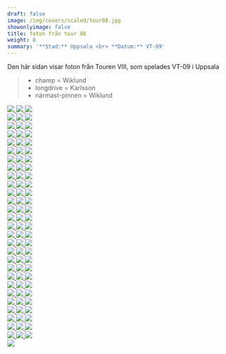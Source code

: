 ```yaml
---  
draft: false  
image: /img/covers/scaled/tour08.jpg  
showonlyimage: false  
title: foton från tour 08  
weight: 8  
summary: '**Stad:** Uppsala <br> **Datum:** VT-09'  
---
```


Den här sidan visar foton från Touren VIII, som spelades VT-09 i Uppsala

> -   champ = Wiklund  
> -   longdrive = Karlsson  
> -   närmast-pinnen = Wiklund

<div class="col-md-8"> <div class="row">  
<a href="/img/tour08/scaled/001.JPG" data-toggle="lightbox"         data-gallery="example-gallery" class="col-sm-4">
<img src="/img/tour08/thumbs/001.JPG" class="img-fluid"> </a>  
<a href="/img/tour08/scaled/002.JPG" data-toggle="lightbox"         data-gallery="example-gallery" class="col-sm-4">
<img src="/img/tour08/thumbs/002.JPG" class="img-fluid"> </a>  
<a href="/img/tour08/scaled/003.JPG" data-toggle="lightbox"         data-gallery="example-gallery" class="col-sm-4">
<img src="/img/tour08/thumbs/003.JPG" class="img-fluid"> </a> </div>
<div class="row">  
<a href="/img/tour08/scaled/004.JPG" data-toggle="lightbox"         data-gallery="example-gallery" class="col-sm-4">
<img src="/img/tour08/thumbs/004.JPG" class="img-fluid"> </a>  
<a href="/img/tour08/scaled/005.JPG" data-toggle="lightbox"         data-gallery="example-gallery" class="col-sm-4">
<img src="/img/tour08/thumbs/005.JPG" class="img-fluid"> </a>  
<a href="/img/tour08/scaled/006.JPG" data-toggle="lightbox"         data-gallery="example-gallery" class="col-sm-4">
<img src="/img/tour08/thumbs/006.JPG" class="img-fluid"> </a> </div>
<div class="row">  
<a href="/img/tour08/scaled/007.JPG" data-toggle="lightbox"         data-gallery="example-gallery" class="col-sm-4">
<img src="/img/tour08/thumbs/007.JPG" class="img-fluid"> </a>  
<a href="/img/tour08/scaled/008.JPG" data-toggle="lightbox"         data-gallery="example-gallery" class="col-sm-4">
<img src="/img/tour08/thumbs/008.JPG" class="img-fluid"> </a>  
<a href="/img/tour08/scaled/009.JPG" data-toggle="lightbox"         data-gallery="example-gallery" class="col-sm-4">
<img src="/img/tour08/thumbs/009.JPG" class="img-fluid"> </a> </div>
<div class="row">  
<a href="/img/tour08/scaled/010.JPG" data-toggle="lightbox"         data-gallery="example-gallery" class="col-sm-4">
<img src="/img/tour08/thumbs/010.JPG" class="img-fluid"> </a>  
<a href="/img/tour08/scaled/011.JPG" data-toggle="lightbox"         data-gallery="example-gallery" class="col-sm-4">
<img src="/img/tour08/thumbs/011.JPG" class="img-fluid"> </a>  
<a href="/img/tour08/scaled/012.JPG" data-toggle="lightbox"         data-gallery="example-gallery" class="col-sm-4">
<img src="/img/tour08/thumbs/012.JPG" class="img-fluid"> </a> </div>
<div class="row">  
<a href="/img/tour08/scaled/013.JPG" data-toggle="lightbox"         data-gallery="example-gallery" class="col-sm-4">
<img src="/img/tour08/thumbs/013.JPG" class="img-fluid"> </a>  
<a href="/img/tour08/scaled/014.JPG" data-toggle="lightbox"         data-gallery="example-gallery" class="col-sm-4">
<img src="/img/tour08/thumbs/014.JPG" class="img-fluid"> </a>  
<a href="/img/tour08/scaled/015.JPG" data-toggle="lightbox"         data-gallery="example-gallery" class="col-sm-4">
<img src="/img/tour08/thumbs/015.JPG" class="img-fluid"> </a> </div>
<div class="row">  
<a href="/img/tour08/scaled/016.JPG" data-toggle="lightbox"         data-gallery="example-gallery" class="col-sm-4">
<img src="/img/tour08/thumbs/016.JPG" class="img-fluid"> </a>  
<a href="/img/tour08/scaled/017.JPG" data-toggle="lightbox"         data-gallery="example-gallery" class="col-sm-4">
<img src="/img/tour08/thumbs/017.JPG" class="img-fluid"> </a>  
<a href="/img/tour08/scaled/018.JPG" data-toggle="lightbox"         data-gallery="example-gallery" class="col-sm-4">
<img src="/img/tour08/thumbs/018.JPG" class="img-fluid"> </a> </div>
<div class="row">  
<a href="/img/tour08/scaled/019.JPG" data-toggle="lightbox"         data-gallery="example-gallery" class="col-sm-4">
<img src="/img/tour08/thumbs/019.JPG" class="img-fluid"> </a>  
<a href="/img/tour08/scaled/020.JPG" data-toggle="lightbox"         data-gallery="example-gallery" class="col-sm-4">
<img src="/img/tour08/thumbs/020.JPG" class="img-fluid"> </a>  
<a href="/img/tour08/scaled/021.JPG" data-toggle="lightbox"         data-gallery="example-gallery" class="col-sm-4">
<img src="/img/tour08/thumbs/021.JPG" class="img-fluid"> </a> </div>
<div class="row">  
<a href="/img/tour08/scaled/022.JPG" data-toggle="lightbox"         data-gallery="example-gallery" class="col-sm-4">
<img src="/img/tour08/thumbs/022.JPG" class="img-fluid"> </a>  
<a href="/img/tour08/scaled/023.JPG" data-toggle="lightbox"         data-gallery="example-gallery" class="col-sm-4">
<img src="/img/tour08/thumbs/023.JPG" class="img-fluid"> </a>  
<a href="/img/tour08/scaled/024.JPG" data-toggle="lightbox"         data-gallery="example-gallery" class="col-sm-4">
<img src="/img/tour08/thumbs/024.JPG" class="img-fluid"> </a> </div>
<div class="row">  
<a href="/img/tour08/scaled/025.JPG" data-toggle="lightbox"         data-gallery="example-gallery" class="col-sm-4">
<img src="/img/tour08/thumbs/025.JPG" class="img-fluid"> </a>  
<a href="/img/tour08/scaled/026.JPG" data-toggle="lightbox"         data-gallery="example-gallery" class="col-sm-4">
<img src="/img/tour08/thumbs/026.JPG" class="img-fluid"> </a>  
<a href="/img/tour08/scaled/027.JPG" data-toggle="lightbox"         data-gallery="example-gallery" class="col-sm-4">
<img src="/img/tour08/thumbs/027.JPG" class="img-fluid"> </a> </div>
<div class="row">  
<a href="/img/tour08/scaled/028.JPG" data-toggle="lightbox"         data-gallery="example-gallery" class="col-sm-4">
<img src="/img/tour08/thumbs/028.JPG" class="img-fluid"> </a>  
<a href="/img/tour08/scaled/029.JPG" data-toggle="lightbox"         data-gallery="example-gallery" class="col-sm-4">
<img src="/img/tour08/thumbs/029.JPG" class="img-fluid"> </a>  
<a href="/img/tour08/scaled/030.JPG" data-toggle="lightbox"         data-gallery="example-gallery" class="col-sm-4">
<img src="/img/tour08/thumbs/030.JPG" class="img-fluid"> </a> </div>
<div class="row">  
<a href="/img/tour08/scaled/031.JPG" data-toggle="lightbox"         data-gallery="example-gallery" class="col-sm-4">
<img src="/img/tour08/thumbs/031.JPG" class="img-fluid"> </a>  
<a href="/img/tour08/scaled/032.JPG" data-toggle="lightbox"         data-gallery="example-gallery" class="col-sm-4">
<img src="/img/tour08/thumbs/032.JPG" class="img-fluid"> </a>  
<a href="/img/tour08/scaled/033.JPG" data-toggle="lightbox"         data-gallery="example-gallery" class="col-sm-4">
<img src="/img/tour08/thumbs/033.JPG" class="img-fluid"> </a> </div>
<div class="row">  
<a href="/img/tour08/scaled/034.JPG" data-toggle="lightbox"         data-gallery="example-gallery" class="col-sm-4">
<img src="/img/tour08/thumbs/034.JPG" class="img-fluid"> </a>  
<a href="/img/tour08/scaled/035.JPG" data-toggle="lightbox"         data-gallery="example-gallery" class="col-sm-4">
<img src="/img/tour08/thumbs/035.JPG" class="img-fluid"> </a>  
<a href="/img/tour08/scaled/036.JPG" data-toggle="lightbox"         data-gallery="example-gallery" class="col-sm-4">
<img src="/img/tour08/thumbs/036.JPG" class="img-fluid"> </a> </div>
<div class="row">  
<a href="/img/tour08/scaled/037.JPG" data-toggle="lightbox"         data-gallery="example-gallery" class="col-sm-4">
<img src="/img/tour08/thumbs/037.JPG" class="img-fluid"> </a>  
<a href="/img/tour08/scaled/038.JPG" data-toggle="lightbox"         data-gallery="example-gallery" class="col-sm-4">
<img src="/img/tour08/thumbs/038.JPG" class="img-fluid"> </a>  
<a href="/img/tour08/scaled/039.JPG" data-toggle="lightbox"         data-gallery="example-gallery" class="col-sm-4">
<img src="/img/tour08/thumbs/039.JPG" class="img-fluid"> </a> </div>
<div class="row">  
<a href="/img/tour08/scaled/040.JPG" data-toggle="lightbox"         data-gallery="example-gallery" class="col-sm-4">
<img src="/img/tour08/thumbs/040.JPG" class="img-fluid"> </a>  
<a href="/img/tour08/scaled/041.JPG" data-toggle="lightbox"         data-gallery="example-gallery" class="col-sm-4">
<img src="/img/tour08/thumbs/041.JPG" class="img-fluid"> </a>  
<a href="/img/tour08/scaled/042.JPG" data-toggle="lightbox"         data-gallery="example-gallery" class="col-sm-4">
<img src="/img/tour08/thumbs/042.JPG" class="img-fluid"> </a> </div>
<div class="row">  
<a href="/img/tour08/scaled/043.JPG" data-toggle="lightbox"         data-gallery="example-gallery" class="col-sm-4">
<img src="/img/tour08/thumbs/043.JPG" class="img-fluid"> </a>  
<a href="/img/tour08/scaled/044.JPG" data-toggle="lightbox"         data-gallery="example-gallery" class="col-sm-4">
<img src="/img/tour08/thumbs/044.JPG" class="img-fluid"> </a>  
<a href="/img/tour08/scaled/045.JPG" data-toggle="lightbox"         data-gallery="example-gallery" class="col-sm-4">
<img src="/img/tour08/thumbs/045.JPG" class="img-fluid"> </a> </div>
<div class="row">  
<a href="/img/tour08/scaled/046.JPG" data-toggle="lightbox"         data-gallery="example-gallery" class="col-sm-4">
<img src="/img/tour08/thumbs/046.JPG" class="img-fluid"> </a>  
<a href="/img/tour08/scaled/047.JPG" data-toggle="lightbox"         data-gallery="example-gallery" class="col-sm-4">
<img src="/img/tour08/thumbs/047.JPG" class="img-fluid"> </a>  
<a href="/img/tour08/scaled/048.JPG" data-toggle="lightbox"         data-gallery="example-gallery" class="col-sm-4">
<img src="/img/tour08/thumbs/048.JPG" class="img-fluid"> </a> </div>
<div class="row">  
<a href="/img/tour08/scaled/049.JPG" data-toggle="lightbox"         data-gallery="example-gallery" class="col-sm-4">
<img src="/img/tour08/thumbs/049.JPG" class="img-fluid"> </a>  
<a href="/img/tour08/scaled/050.JPG" data-toggle="lightbox"         data-gallery="example-gallery" class="col-sm-4">
<img src="/img/tour08/thumbs/050.JPG" class="img-fluid"> </a>  
<a href="/img/tour08/scaled/051.JPG" data-toggle="lightbox"         data-gallery="example-gallery" class="col-sm-4">
<img src="/img/tour08/thumbs/051.JPG" class="img-fluid"> </a> </div>
<div class="row">  
<a href="/img/tour08/scaled/052.JPG" data-toggle="lightbox"         data-gallery="example-gallery" class="col-sm-4">
<img src="/img/tour08/thumbs/052.JPG" class="img-fluid"> </a>  
<a href="/img/tour08/scaled/053.JPG" data-toggle="lightbox"         data-gallery="example-gallery" class="col-sm-4">
<img src="/img/tour08/thumbs/053.JPG" class="img-fluid"> </a>  
<a href="/img/tour08/scaled/054.JPG" data-toggle="lightbox"         data-gallery="example-gallery" class="col-sm-4">
<img src="/img/tour08/thumbs/054.JPG" class="img-fluid"> </a> </div>
<div class="row">  
<a href="/img/tour08/scaled/055.JPG" data-toggle="lightbox"         data-gallery="example-gallery" class="col-sm-4">
<img src="/img/tour08/thumbs/055.JPG" class="img-fluid"> </a>  
<a href="/img/tour08/scaled/056.JPG" data-toggle="lightbox"         data-gallery="example-gallery" class="col-sm-4">
<img src="/img/tour08/thumbs/056.JPG" class="img-fluid"> </a>  
<a href="/img/tour08/scaled/057.JPG" data-toggle="lightbox"         data-gallery="example-gallery" class="col-sm-4">
<img src="/img/tour08/thumbs/057.JPG" class="img-fluid"> </a> </div>
<div class="row">  
<a href="/img/tour08/scaled/058.JPG" data-toggle="lightbox"         data-gallery="example-gallery" class="col-sm-4">
<img src="/img/tour08/thumbs/058.JPG" class="img-fluid"> </a>  
<a href="/img/tour08/scaled/059.JPG" data-toggle="lightbox"         data-gallery="example-gallery" class="col-sm-4">
<img src="/img/tour08/thumbs/059.JPG" class="img-fluid"> </a>  
<a href="/img/tour08/scaled/060.JPG" data-toggle="lightbox"         data-gallery="example-gallery" class="col-sm-4">
<img src="/img/tour08/thumbs/060.JPG" class="img-fluid"> </a> </div>
<div class="row">  
<a href="/img/tour08/scaled/061.JPG" data-toggle="lightbox"         data-gallery="example-gallery" class="col-sm-4">
<img src="/img/tour08/thumbs/061.JPG" class="img-fluid"> </a>  
<a href="/img/tour08/scaled/062.JPG" data-toggle="lightbox"         data-gallery="example-gallery" class="col-sm-4">
<img src="/img/tour08/thumbs/062.JPG" class="img-fluid"> </a>  
<a href="/img/tour08/scaled/063.JPG" data-toggle="lightbox"         data-gallery="example-gallery" class="col-sm-4">
<img src="/img/tour08/thumbs/063.JPG" class="img-fluid"> </a> </div>
<div class="row">  
<a href="/img/tour08/scaled/064.JPG" data-toggle="lightbox"         data-gallery="example-gallery" class="col-sm-4">
<img src="/img/tour08/thumbs/064.JPG" class="img-fluid"> </a>  
<a href="/img/tour08/scaled/065.JPG" data-toggle="lightbox"         data-gallery="example-gallery" class="col-sm-4">
<img src="/img/tour08/thumbs/065.JPG" class="img-fluid"> </a>  
<a href="/img/tour08/scaled/066.JPG" data-toggle="lightbox"         data-gallery="example-gallery" class="col-sm-4">
<img src="/img/tour08/thumbs/066.JPG" class="img-fluid"> </a> </div>
<div class="row">  
<a href="/img/tour08/scaled/067.JPG" data-toggle="lightbox"         data-gallery="example-gallery" class="col-sm-4">
<img src="/img/tour08/thumbs/067.JPG" class="img-fluid"> </a>  
<a href="/img/tour08/scaled/068.JPG" data-toggle="lightbox"         data-gallery="example-gallery" class="col-sm-4">
<img src="/img/tour08/thumbs/068.JPG" class="img-fluid"> </a>  
<a href="/img/tour08/scaled/069.JPG" data-toggle="lightbox"         data-gallery="example-gallery" class="col-sm-4">
<img src="/img/tour08/thumbs/069.JPG" class="img-fluid"> </a> </div>
<div class="row">  
<a href="/img/tour08/scaled/070.JPG" data-toggle="lightbox"         data-gallery="example-gallery" class="col-sm-4">
<img src="/img/tour08/thumbs/070.JPG" class="img-fluid"> </a>  
<a href="/img/tour08/scaled/071.JPG" data-toggle="lightbox"         data-gallery="example-gallery" class="col-sm-4">
<img src="/img/tour08/thumbs/071.JPG" class="img-fluid"> </a>  
<a href="/img/tour08/scaled/072.JPG" data-toggle="lightbox"         data-gallery="example-gallery" class="col-sm-4">
<img src="/img/tour08/thumbs/072.JPG" class="img-fluid"> </a> </div>
<div class="row">  
<a href="/img/tour08/scaled/073.JPG" data-toggle="lightbox"         data-gallery="example-gallery" class="col-sm-4">
<img src="/img/tour08/thumbs/073.JPG" class="img-fluid"> </a>  
<a href="/img/tour08/scaled/074.JPG" data-toggle="lightbox"         data-gallery="example-gallery" class="col-sm-4">
<img src="/img/tour08/thumbs/074.JPG" class="img-fluid"> </a>  
<a href="/img/tour08/scaled/075.JPG" data-toggle="lightbox"         data-gallery="example-gallery" class="col-sm-4">
<img src="/img/tour08/thumbs/075.JPG" class="img-fluid"> </a> </div>
<div class="row">  
<a href="/img/tour08/scaled/076.JPG" data-toggle="lightbox"         data-gallery="example-gallery" class="col-sm-4">
<img src="/img/tour08/thumbs/076.JPG" class="img-fluid"> </a>  
<a href="/img/tour08/scaled/077.JPG" data-toggle="lightbox"         data-gallery="example-gallery" class="col-sm-4">
<img src="/img/tour08/thumbs/077.JPG" class="img-fluid"> </a>  
<a href="/img/tour08/scaled/078.JPG" data-toggle="lightbox"         data-gallery="example-gallery" class="col-sm-4">
<img src="/img/tour08/thumbs/078.JPG" class="img-fluid"> </a> </div>
<div class="row">  
<a href="/img/tour08/scaled/079.JPG" data-toggle="lightbox"         data-gallery="example-gallery" class="col-sm-4">
<img src="/img/tour08/thumbs/079.JPG" class="img-fluid"> </a>  
<a href="/img/tour08/scaled/080.JPG" data-toggle="lightbox"         data-gallery="example-gallery" class="col-sm-4">
<img src="/img/tour08/thumbs/080.JPG" class="img-fluid"> </a>  
<a href="/img/tour08/scaled/081.JPG" data-toggle="lightbox"         data-gallery="example-gallery" class="col-sm-4">
<img src="/img/tour08/thumbs/081.JPG" class="img-fluid"> </a> </div>
<div class="row">  
<a href="/img/tour08/scaled/082.JPG" data-toggle="lightbox"         data-gallery="example-gallery" class="col-sm-4">
<img src="/img/tour08/thumbs/082.JPG" class="img-fluid"> </a>  
<a href="/img/tour08/scaled/083.JPG" data-toggle="lightbox"         data-gallery="example-gallery" class="col-sm-4">
<img src="/img/tour08/thumbs/083.JPG" class="img-fluid"> </a>  
<a href="/img/tour08/scaled/084.JPG" data-toggle="lightbox"         data-gallery="example-gallery" class="col-sm-4">
<img src="/img/tour08/thumbs/084.JPG" class="img-fluid"> </a> </div>
<div class="row">  
<a href="/img/tour08/scaled/085.JPG" data-toggle="lightbox"         data-gallery="example-gallery" class="col-sm-4">
<img src="/img/tour08/thumbs/085.JPG" class="img-fluid"> </a> </div>
</div>
